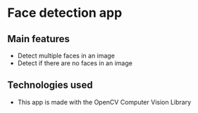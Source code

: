 # Face detection app
## Main features
- Detect multiple faces in an image
- Detect if there are no faces in an image
## Technologies used
- This app is made with the OpenCV Computer Vision Library
